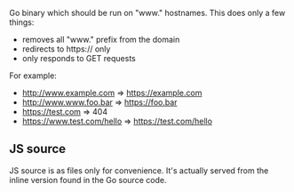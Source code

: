 Go binary which should be run on "www." hostnames.
This does only a few things:

* removes all "www." prefix from the domain
* redirects to https:// only
* only responds to GET requests

For example:

  * http://www.example.com => https://example.com
  * http://www.www.foo.bar => https://foo.bar
  * https://test.com => 404
  * https://www.test.com/hello => https://test.com/hello

## JS source

JS source is as files only for convenience.
It's actually served from the inline version found in the Go source code.
